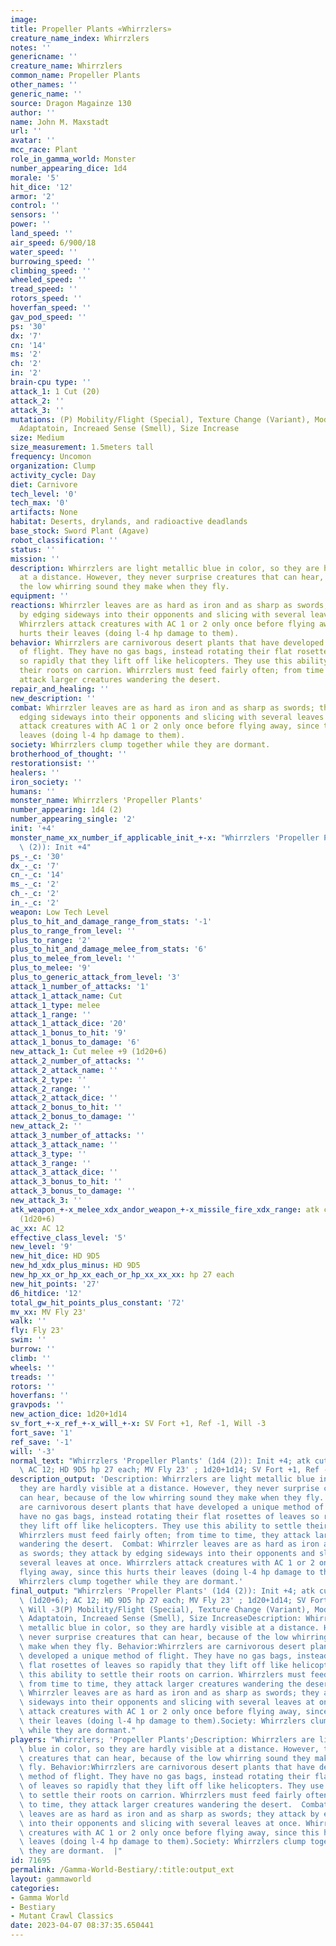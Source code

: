 ```yaml
---
image: 
title: Propeller Plants «Whirrzlers»
creature_name_index: Whirrzlers
notes: ''
genericname: ''
creature_name: Whirrzlers
common_name: Propeller Plants
other_names: ''
generic_name: ''
source: Dragon Magainze 130
author: ''
name: John M. Maxstadt
url: ''
avatar: ''
mcc_race: Plant
role_in_gamma_world: Monster
number_appearing_dice: 1d4
morale: '5'
hit_dice: '12'
armor: '2'
control: ''
sensors: ''
power: ''
land_speed: ''
air_speed: 6/900/18
water_speed: ''
burrowing_speed: ''
climbing_speed: ''
wheeled_speed: ''
tread_speed: ''
rotors_speed: ''
hoverfan_speed: ''
gav_pod_speed: ''
ps: '30'
dx: '7'
cn: '14'
ms: '2'
ch: '2'
in: '2'
brain-cpu type: ''
attack_1: 1 Cut (20)
attack_2: ''
attack_3: ''
mutations: (P) Mobility/Flight (Special), Texture Change (Variant), Modified Leaves
  Adaptatoin, Increaed Sense (Smell), Size Increase
size: Medium
size_measurement: 1.5meters tall
frequency: Uncomon
organization: Clump
activity_cycle: Day
diet: Carnivore
tech_level: '0'
tech_max: '0'
artifacts: None
habitat: Deserts, drylands, and radioactive deadlands
base_stock: Sword Plant (Agave)
robot_classification: ''
status: ''
mission: ''
description: Whirrzlers are light metallic blue in color, so they are hardly visible
  at a distance. However, they never surprise creatures that can hear, because of
  the low whirring sound they make when they fly.
equipment: ''
reactions: Whirrzler leaves are as hard as iron and as sharp as swords; they attack
  by edging sideways into their opponents and slicing with several leaves at once.
  Whirrzlers attack creatures with AC 1 or 2 only once before flying away, since this
  hurts their leaves (doing l-4 hp damage to them).
behavior: Whirrzlers are carnivorous desert plants that have developed a unique method
  of flight. They have no gas bags, instead rotating their flat rosettes of leaves
  so rapidly that they lift off like helicopters. They use this ability to settle
  their roots on carrion. Whirrzlers must feed fairly often; from time to time, they
  attack larger creatures wandering the desert.
repair_and_healing: ''
new_description: ''
combat: Whirrzler leaves are as hard as iron and as sharp as swords; they attack by
  edging sideways into their opponents and slicing with several leaves at once. Whirrzlers
  attack creatures with AC 1 or 2 only once before flying away, since this hurts their
  leaves (doing l-4 hp damage to them).
society: Whirrzlers clump together while they are dormant.
brotherhood_of_thought: ''
restorationsist: ''
healers: ''
iron_society: ''
humans: ''
monster_name: Whirrzlers 'Propeller Plants'
number_appearing: 1d4 (2)
number_appearing_single: '2'
init: '+4'
monster_name_xx_number_if_applicable_init_+-x: "Whirrzlers 'Propeller Plants' (1d4\
  \ (2)): Init +4"
ps_-_c: '30'
dx_-_c: '7'
cn_-_c: '14'
ms_-_c: '2'
ch_-_c: '2'
in_-_c: '2'
weapon: Low Tech Level
plus_to_hit_and_damage_range_from_stats: '-1'
plus_to_range_from_level: ''
plus_to_range: '2'
plus_to_hit_and_damage_melee_from_stats: '6'
plus_to_melee_from_level: ''
plus_to_melee: '9'
plus_to_generic_attack_from_level: '3'
attack_1_number_of_attacks: '1'
attack_1_attack_name: Cut
attack_1_type: melee
attack_1_range: ''
attack_1_attack_dice: '20'
attack_1_bonus_to_hit: '9'
attack_1_bonus_to_damage: '6'
new_attack_1: Cut melee +9 (1d20+6)
attack_2_number_of_attacks: ''
attack_2_attack_name: ''
attack_2_type: ''
attack_2_range: ''
attack_2_attack_dice: ''
attack_2_bonus_to_hit: ''
attack_2_bonus_to_damage: ''
new_attack_2: ''
attack_3_number_of_attacks: ''
attack_3_attack_name: ''
attack_3_type: ''
attack_3_range: ''
attack_3_attack_dice: ''
attack_3_bonus_to_hit: ''
attack_3_bonus_to_damage: ''
new_attack_3: ''
atk_weapon_+-x_melee_xdx_andor_weapon_+-x_missile_fire_xdx_range: atk cut melee +9
  (1d20+6)
ac_xx: AC 12
effective_class_level: '5'
new_level: '9'
new_hit_dice: HD 9D5
new_hd_xdx_plus_minus: HD 9D5
new_hp_xx_or_hp_xx_each_or_hp_xx_xx_xx: hp 27 each
new_hit_points: '27'
d6_hitdice: '12'
total_gw_hit_points_plus_constant: '72'
mv_xx: MV Fly 23'
walk: ''
fly: Fly 23'
swim: ''
burrow: ''
climb: ''
wheels: ''
treads: ''
rotors: ''
hoverfans: ''
gravpods: ''
new_action_dice: 1d20+1d14
sv_fort_+-x_ref_+-x_will_+-x: SV Fort +1, Ref -1, Will -3
fort_save: '1'
ref_save: '-1'
will: '-3'
normal_text: "Whirrzlers 'Propeller Plants' (1d4 (2)): Init +4; atk cut melee +9 (1d20+6);\
  \ AC 12; HD 9D5 hp 27 each; MV Fly 23' ; 1d20+1d14; SV Fort +1, Ref -1, Will -3"
description_output: 'Description: Whirrzlers are light metallic blue in color, so
  they are hardly visible at a distance. However, they never surprise creatures that
  can hear, because of the low whirring sound they make when they fly. Behavior:Whirrzlers
  are carnivorous desert plants that have developed a unique method of flight. They
  have no gas bags, instead rotating their flat rosettes of leaves so rapidly that
  they lift off like helicopters. They use this ability to settle their roots on carrion.
  Whirrzlers must feed fairly often; from time to time, they attack larger creatures
  wandering the desert.  Combat: Whirrzler leaves are as hard as iron and as sharp
  as swords; they attack by edging sideways into their opponents and slicing with
  several leaves at once. Whirrzlers attack creatures with AC 1 or 2 only once before
  flying away, since this hurts their leaves (doing l-4 hp damage to them).Society:
  Whirrzlers clump together while they are dormant.'
final_output: "Whirrzlers 'Propeller Plants' (1d4 (2)): Init +4; atk cut melee +9\
  \ (1d20+6); AC 12; HD 9D5 hp 27 each; MV Fly 23' ; 1d20+1d14; SV Fort +1, Ref -1,\
  \ Will -3(P) Mobility/Flight (Special), Texture Change (Variant), Modified Leaves\
  \ Adaptatoin, Increaed Sense (Smell), Size IncreaseDescription: Whirrzlers are light\
  \ metallic blue in color, so they are hardly visible at a distance. However, they\
  \ never surprise creatures that can hear, because of the low whirring sound they\
  \ make when they fly. Behavior:Whirrzlers are carnivorous desert plants that have\
  \ developed a unique method of flight. They have no gas bags, instead rotating their\
  \ flat rosettes of leaves so rapidly that they lift off like helicopters. They use\
  \ this ability to settle their roots on carrion. Whirrzlers must feed fairly often;\
  \ from time to time, they attack larger creatures wandering the desert.  Combat:\
  \ Whirrzler leaves are as hard as iron and as sharp as swords; they attack by edging\
  \ sideways into their opponents and slicing with several leaves at once. Whirrzlers\
  \ attack creatures with AC 1 or 2 only once before flying away, since this hurts\
  \ their leaves (doing l-4 hp damage to them).Society: Whirrzlers clump together\
  \ while they are dormant."
players: "Whirrzlers; 'Propeller Plants';Description: Whirrzlers are light metallic\
  \ blue in color, so they are hardly visible at a distance. However, they never surprise\
  \ creatures that can hear, because of the low whirring sound they make when they\
  \ fly. Behavior:Whirrzlers are carnivorous desert plants that have developed a unique\
  \ method of flight. They have no gas bags, instead rotating their flat rosettes\
  \ of leaves so rapidly that they lift off like helicopters. They use this ability\
  \ to settle their roots on carrion. Whirrzlers must feed fairly often; from time\
  \ to time, they attack larger creatures wandering the desert.  Combat: Whirrzler\
  \ leaves are as hard as iron and as sharp as swords; they attack by edging sideways\
  \ into their opponents and slicing with several leaves at once. Whirrzlers attack\
  \ creatures with AC 1 or 2 only once before flying away, since this hurts their\
  \ leaves (doing l-4 hp damage to them).Society: Whirrzlers clump together while\
  \ they are dormant.  |"
id: 71695
permalink: /Gamma-World-Bestiary/:title:output_ext
layout: gammaworld
categories:
- Gamma World
- Bestiary
- Mutant Crawl Classics
date: 2023-04-07 08:37:35.650441
---
```

